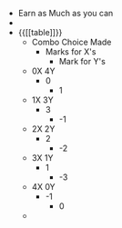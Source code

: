 - Earn as Much as you can
- 
- {{[[table]]}}
    - Combo Choice Made
        - Marks for X's   
            - Mark for Y's
    - 0X	4Y 
        - 0
            - 1
    - 1X	3Y
        - 3
            - -1
    - 2X	2Y
        - 2
            - -2
    - 3X	1Y
        - 1
            - -3
    - 4X	0Y
        - -1
            - 0
    - 
